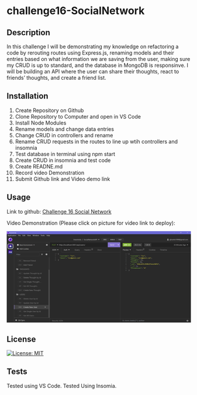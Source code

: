 # challenge16-SocialNetwork

## Description
In this challenge I will be demonstrating my knowledge on refactoring a code by rerouting routes using Express.js, renaming models and their entries based on what information we are saving from the user, making sure my CRUD is up to standard, and the database in MongoDB is responsinve. I will be building an API where the user can share their thoughts, react to friends’ thoughts, and create a friend list. 
## Installation
<ol>
    <li>Create Repository on Github</li>
    <li>Clone Repository to Computer and open in VS Code</li>
    <li>Install Node Modules</li>
    <li>Rename models and change data entries</li>
    <li>Change CRUD in controllers and rename</li>
    <li>Rename CRUD requests in the routes to line up wtih controllers and insomnia</li>
    <li>Test database in terminal using npm start</li>
    <li>Create CRUD in insomnia and test code</li>
    <li>Create READNE.md</li>
    <li>Record video Demonstration</li>
    <li>Submit Github link and Video demo link</li>
</ol>

## Usage
<p>Link to github: <a href="https://github.com/bizwliz/Challenge16-SocialNetwork">Challenge 16 Social Network</a></p>
<p>Video Demonstration (Please click on picture for video link to deploy):</p>
<a href="https://watch.screencastify.com/v/AoVCCAGu5FMSrvJXMSZU"><img src="./images/screenshot.png"></a>

## License
 [![License: MIT](https://img.shields.io/badge/License-MIT-yellow.svg)](https://opensource.org/licenses/MIT)

## Tests
Tested using VS Code.
Tested Using Insomia.